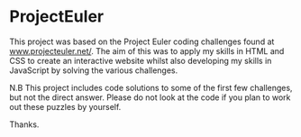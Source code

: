 # ProjectEuler

This project was based on the Project Euler coding challenges found at www.projecteuler.net/. The aim of this was to apply my skills in HTML and CSS to create an interactive website whilst also developing my skills in JavaScript by solving the various challenges.

N.B This project includes code solutions to some of the first few challenges, but not the direct answer. Please do not look at the code if you plan to work out these puzzles by yourself.

Thanks.
